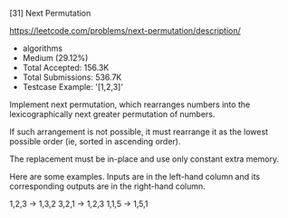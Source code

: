 [31] Next Permutation  

https://leetcode.com/problems/next-permutation/description/

* algorithms
* Medium (29.12%)
* Total Accepted:    156.3K
* Total Submissions: 536.7K
* Testcase Example:  '[1,2,3]'

Implement next permutation, which rearranges numbers into the lexicographically next greater permutation of numbers.

If such arrangement is not possible, it must rearrange it as the lowest possible order (ie, sorted in ascending order).

The replacement must be in-place and use only constant extra memory.

Here are some examples. Inputs are in the left-hand column and its corresponding outputs are in the right-hand column.

1,2,3 → 1,3,2
3,2,1 → 1,2,3
1,1,5 → 1,5,1

